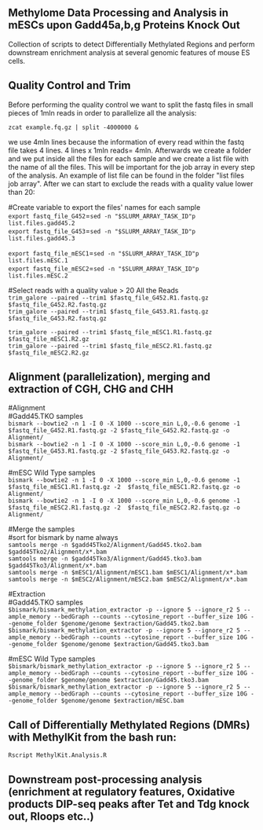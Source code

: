 ## Methylome Data Processing and Analysis in mESCs upon Gadd45a,b,g Proteins Knock Out
Collection of scripts to detect Differentially Methylated Regions and perform downstream enrichment analysis at several genomic features of mouse ES cells.

## Quality Control and Trim
Before performing the quality control we want to split the fastq files in small pieces of 1mln reads in order to parallelize all the analysis:

`zcat example.fq.gz | split -4000000 &` 

we use 4mln lines because the information of every read within the fastq file takes 4 lines. 4 lines x 1mln reads= 4mln. Afterwards we create a folder and we put inside all the files for each sample and we create a list file with the name of all the files. This will be important for the job array in every step of the analysis. An example of list file can be found in the folder "list files job array". After we can start to exclude the reads with a quality value lower than 20:

#Create variable to export the files' names for each sample  
`export fastq_file_G452`=`sed -n "$SLURM_ARRAY_TASK_ID"p list.files.gadd45.2`  
`export fastq_file_G453`=`sed -n "$SLURM_ARRAY_TASK_ID"p list.files.gadd45.3`  

`export fastq_file_mESC1`=`sed -n "$SLURM_ARRAY_TASK_ID"p list.files.mESC.1`  
`export fastq_file_mESC2`=`sed -n "$SLURM_ARRAY_TASK_ID"p list.files.mESC.2`  


#Select reads with a quality value > 20 All the Reads    
`trim_galore --paired --trim1 $fastq_file_G452.R1.fastq.gz $fastq_file_G452.R2.fastq.gz`  
`trim_galore --paired --trim1 $fastq_file_G453.R1.fastq.gz $fastq_file_G453.R2.fastq.gz`  

`trim_galore --paired --trim1 $fastq_file_mESC1.R1.fastq.gz $fastq_file_mESC1.R2.gz`  
`trim_galore --paired --trim1 $fastq_file_mESC2.R1.fastq.gz $fastq_file_mESC2.R2.gz`  

## Alignment (parallelization), merging and extraction of CGH, CHG and CHH  

#Alignment  
#Gadd45.TKO samples  
`bismark --bowtie2 -n 1 -I 0 -X 1000 --score_min L,0,-0.6 genome -1 $fastq_file_G452.R1.fastq.gz -2 $fastq_file_G452.R2.fastq.gz -o Alignment/`  
`bismark --bowtie2 -n 1 -I 0 -X 1000 --score_min L,0,-0.6 genome -1 $fastq_file_G453.R1.fastq.gz -2 $fastq_file_G453.R2.fastq.gz -o Alignment/`  

#mESC Wild Type samples  
`bismark --bowtie2 -n 1 -I 0 -X 1000 --score_min L,0,-0.6 genome -1  $fastq_file_mESC1.R1.fastq.gz -2  $fastq_file_mESC1.R2.fastq.gz -o Alignment/`  
`bismark --bowtie2 -n 1 -I 0 -X 1000 --score_min L,0,-0.6 genome -1  $fastq_file_mESC2.R1.fastq.gz -2  $fastq_file_mESC2.R2.fastq.gz -o Alignment/`  

#Merge the samples  
#sort for bismark by name always  
`samtools merge -n $gadd45Tko2/Alignment/Gadd45.tko2.bam $gadd45Tko2/Alignment/x*.bam  `  
`samtools merge -n $gadd45Tko3/Alignment/Gadd45.tko3.bam $gadd45Tko3/Alignment/x*.bam  `  
`samtools merge -n $mESC1/Alignment/mESC1.bam $mESC1/Alignment/x*.bam  `  
`samtools merge -n $mESC2/Alignment/mESC2.bam $mESC2/Alignment/x*.bam`  

#Extraction  
#Gadd45.TKO samples    
`$bismark/bismark_methylation_extractor -p --ignore 5 --ignore_r2 5 --ample_memory --bedGraph --counts --cytosine_report --buffer_size 10G --genome_folder $genome/genome $extraction/Gadd45.tko2.bam`
`$bismark/bismark_methylation_extractor -p --ignore 5 --ignore_r2 5 --ample_memory --bedGraph --counts --cytosine_report --buffer_size 10G --genome_folder $genome/genome $extraction/Gadd45.tko3.bam`

#mESC Wild Type samples    
`$bismark/bismark_methylation_extractor -p --ignore 5 --ignore_r2 5 --ample_memory --bedGraph --counts --cytosine_report --buffer_size 10G --genome_folder $genome/genome $extraction/Gadd45.tko3.bam`
`$bismark/bismark_methylation_extractor -p --ignore 5 --ignore_r2 5 --ample_memory --bedGraph --counts --cytosine_report --buffer_size 10G --genome_folder $genome/genome $extraction/mESC.bam`




## Call of Differentially Methylated Regions (DMRs) with MethylKit from the bash run:
`Rscript MethylKit.Analysis.R`  

## Downstream post-processing analysis (enrichment at regulatory features, Oxidative products DIP-seq peaks after Tet and Tdg knock out, Rloops etc..)

